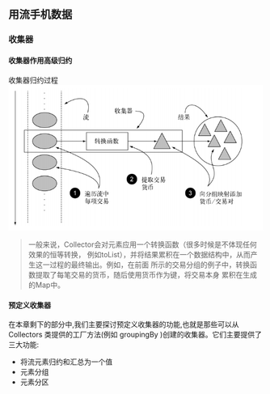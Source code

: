 ## 用流手机数据
### 收集器
#### 收集器作用高级归约
收集器归约过程
![Alt collector_flow](image/collector_flow.PNG)  

>一般来说，Collector会对元素应用一个转换函数（很多时候是不体现任何效果的恒等转换，
 例如toList），并将结果累积在一个数据结构中，从而产生这一过程的最终输出。例如，在前面
 所示的交易分组的例子中，转换函数提取了每笔交易的货币，随后使用货币作为键，将交易本身
 累积在生成的Map中。  

#### 预定义收集器
在本章剩下的部分中,我们主要探讨预定义收集器的功能,也就是那些可以从 Collectors
类提供的工厂方法(例如 groupingBy )创建的收集器。它们主要提供了三大功能:
* 将流元素归约和汇总为一个值
* 元素分组
* 元素分区
